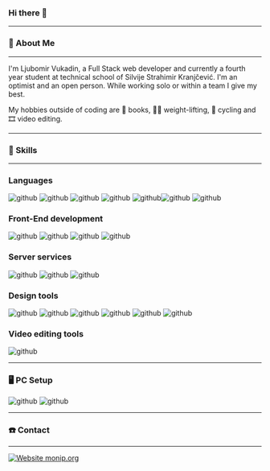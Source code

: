### Hi there 👋

---

### 👱 About Me 

---

I'm Ljubomir Vukadin, a Full Stack web developer and currently a fourth year student at technical school of Silvije Strahimir Kranjčević. I'm an optimist and an open person. While working solo or within a team I give my best.

My hobbies outside of coding are 📖 books, 🏋️‍♂️ weight-lifting, 🚴 cycling and 🎞️ video editing.  

---

### 🧰 Skills

---

### Languages

![github](https://img.shields.io/badge/HTML5-E34F26?style=for-the-badge&logo=html5&logoColor=white) ![github](https://img.shields.io/badge/CSS-239120?&style=for-the-badge&logo=css3&logoColor=white) ![github](https://img.shields.io/badge/Python-3776AB?style=for-the-badge&logo=python&logoColor=white) ![github](https://img.shields.io/badge/JavaScript-F7DF1E?style=for-the-badge&logo=JavaScript&logoColor=white) ![github](https://img.shields.io/badge/TypeScript-007ACC?style=for-the-badge&logo=typescript&logoColor=white)![github](https://img.shields.io/badge/Shell_Script-121011?style=for-the-badge&logo=gnu-bash&logoColor=white) ![github](https://img.shields.io/badge/PHP-777BB4?style=for-the-badge&logo=php&logoColor=white)

### Front-End development

![github](https://img.shields.io/badge/Django-092E20?style=for-the-badge&logo=django&logoColor=white) ![github](https://img.shields.io/badge/ThreeJS-000000?style=for-the-badge&logo=Three.js&logoColor=white) ![github](https://img.shields.io/badge/Vue.js-35495E?style=for-the-badge&logo=vue.js&logoColor=4FC08D) ![github](https://img.shields.io/badge/React-20232A?style=for-the-badge&logo=react&logoColor=61DAFB)

### Server services

![github](https://img.shields.io/badge/Heroku-430098?style=for-the-badge&logo=heroku&logoColor=white) ![github](https://img.shields.io/badge/Netlify-00C7B7?style=for-the-badge&logo=netlify&logoColor=white) ![github](https://img.shields.io/badge/Amazon_AWS-232F3E?style=for-the-badge&logo=amazon-aws&logoColor=white)

### Design tools

![github](https://img.shields.io/badge/Adobe%20Photoshop-31A8FF?style=for-the-badge&logo=Adobe%20Photoshop&logoColor=black) ![github](https://img.shields.io/badge/Adobe%20Illustrator-FF9A00?style=for-the-badge&logo=adobe%20illustrator&logoColor=white) ![github](https://img.shields.io/badge/Canva-%2300C4CC.svg?&style=for-the-badge&logo=Canva&logoColor=white) ![github](https://img.shields.io/badge/Figma-F24E1E?style=for-the-badge&logo=figma&logoColor=white) ![github](https://img.shields.io/badge/gimp-5C5543?style=for-the-badge&logo=gimp&logoColor=white) ![github](https://img.shields.io/badge/Inkscape-000000?style=for-the-badge&logo=Inkscape&logoColor=white) 

### Video editing tools

![github](https://img.shields.io/badge/Adobe%20after%20affects-CF96FD?style=for-the-badge&logo=Adobe%20after%20effects&logoColor=393665)

---

### :desktop_computer: PC Setup

![github](https://img.shields.io/badge/AMD-Ryzen_5_3600X-ED1C24?style=for-the-badge&logo=amd&logoColor=white) ![github](https://img.shields.io/badge/NVIDIA-GTX1060_3GB-76B900?style=for-the-badge&logo=nvidia&logoColor=white)

---

### :phone: Contact

---

[![Website monip.org](https://img.shields.io/badge/LinkedIn-0077B5?style=for-the-badge&logo=linkedin&logoColor=white)](https://www.linkedin.com/in/ljubomir-vukadin-93125323b/)
